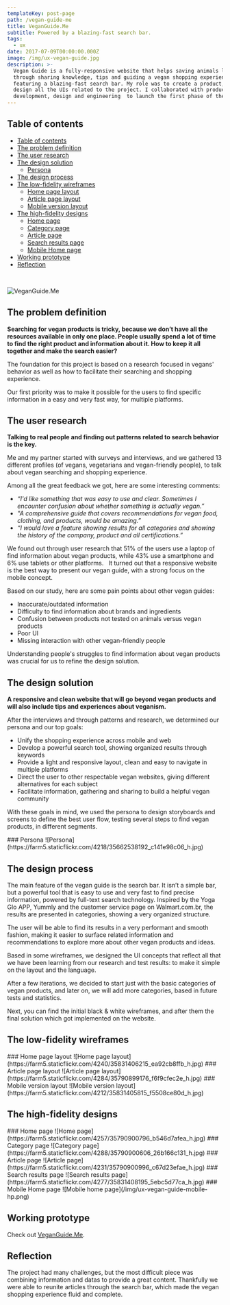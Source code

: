 ```yaml
---
templateKey: post-page
path: /vegan-guide-me
title: VeganGuide.Me
subtitle: Powered by a blazing-fast search bar.
tags:
  - ux
date: 2017-07-09T00:00:00.000Z
image: /img/ux-vegan-guide.jpg
description: >-
  Vegan Guide is a fully-responsive website that helps saving animals lives
  through sharing knowledge, tips and guiding a vegan shopping experience,
  featuring a blazing-fast search bar. My role was to create a product, test and
  design all the UIs related to the project. I collaborated with product
  development, design and engineering  to launch the first phase of the project.
---
```


## Table of contents

- [Table of contents](#table-of-contents)
- [The problem definition](#the-problem-definition)
- [The user research](#the-user-research)
- [The design solution](#the-design-solution)
  - [Persona](#persona)
- [The design process](#the-design-process)
- [The low-fidelity wireframes](#the-low-fidelity-wireframes)
  - [Home page layout](#home-page-layout)
  - [Article page layout](#article-page-layout)
  - [Mobile version layout](#mobile-version-layout)
- [The high-fidelity designs](#the-high-fidelity-designs)
  - [Home page](#home-page)
  - [Category page](#category-page)
  - [Article page](#article-page)
  - [Search results page](#search-results-page)
  - [Mobile Home page](#mobile-home-page)
- [Working prototype](#working-prototype)
- [Reflection](#reflection)

<br/>

![VeganGuide.Me](/img/ux-vegan-guide-large.jpg)

<a id="the-problem-definition"></a>
## The problem definition 

**Searching for vegan products is tricky, because we don’t have all the resources available in only one place. People usually spend a lot of time to find the right product and information about it. How to keep it all together and make the search easier?**

The foundation for this project is based on a research focused in vegans' behavior as well as how to facilitate their searching and shopping experience. 

Our first priority was to make it possible for the users to find specific information in a easy and very fast way, for multiple platforms. 

<a id="the-user-research"></a>
## The user research

**Talking to real people and finding out patterns related to search behavior is the key.**

Me and my partner started with surveys and interviews, and we gathered 13 different profiles (of vegans, vegetarians and vegan-friendly people), to talk about vegan searching and shopping experience. 

Among all the great feedback we got, here are some interesting comments:

- *“I'd like something that was easy to use and clear. Sometimes I encounter confusion about whether something is actually vegan.”*  
- *"A comprehensive guide that covers recommendations for vegan food, clothing, and products, would be amazing.”* 
- *“I would love a feature showing results for all categories and showing the history of the company, product and all certifications.”* 

We found out through user research that 51% of the users use a laptop of find information about vegan products, while 43% use a smartphone and 6% use tablets or other platforms.
  
It turned out that a responsive website is the best way to present our vegan guide, with a strong focus on the mobile concept.  

Based on our study, here are some pain points about other vegan guides:

- Inaccurate/outdated information
- Difficulty to find information about brands and ingredients
- Confusion between products not tested on animals versus vegan products
- Poor UI 
- Missing interaction with other vegan-friendly people

Understanding people's struggles to find information about vegan products was crucial for us to refine the design solution.

<a id="the-design-solution"></a>
## The design solution

**A responsive and clean website that will go beyond vegan products and will also include tips and experiences about veganism.**

After the interviews and through patterns and research, we determined our persona and our top goals:
- Unify the shopping experience across mobile and web
- Develop a powerful search tool, showing organized results through keywords
- Provide a light and responsive layout, clean and easy to navigate in multiple platforms
- Direct the user to other respectable vegan websites, giving different alternatives for each subject
- Facilitate information, gathering and sharing to build a helpful vegan community

With these goals in mind, we used the persona to design storyboards and screens to define the best user flow, testing several steps to find vegan products, in different segments. 

<a id="persona">
### Persona
![Persona](https://farm5.staticflickr.com/4218/35662538192_c141e98c06_h.jpg)

<a id="the-design-process"></a>
## The design process

The main feature of the vegan guide is the search bar. It isn’t a simple bar, but a powerful tool that is easy to use and very fast to find precise information, powered by full-text search technology. Inspired by the Yoga Glo APP, Yummly and the customer service page on Walmart.com.br, the results are presented in categories, showing a very organized structure. 

The user will be able to find its results in a very performant and smooth fashion, making it easier to surface related information and recommendations to explore more about other vegan products and ideas.  

Based in some wireframes, we designed the UI concepts that reflect all that we have been learning from our research and test results: to make it simple on the layout and the language.  

After a few iterations, we decided to start just with the basic categories of vegan products, and later on, we will add more categories, based in future tests and statistics.  

Next, you can find the initial black & white wireframes, and after them the final solution which got implemented on the website.

<a id="the-low-fidelity-wireframes"></a>
## The low-fidelity wireframes

<a id="home-page-layout">
### Home page layout
![Home page layout](https://farm5.staticflickr.com/4240/35831406215_ea92cb8ffb_h.jpg)

<a id="article-page-layout">
### Article page layout
![Article page layout](https://farm5.staticflickr.com/4284/35790899176_f6f9cfec2e_h.jpg)

<a id="mobile-version-layout">
### Mobile version layout
![Mobile version layout](https://farm5.staticflickr.com/4212/35831405815_f5508ce80d_h.jpg)

<a id="the-high-fidelity-designs"></a>
## The high-fidelity designs

<a id="home-page">
### Home page
![Home page](https://farm5.staticflickr.com/4257/35790900796_b546d7afea_h.jpg)

<a id="category-page">
### Category page
![Category page](https://farm5.staticflickr.com/4288/35790900606_26b166c131_h.jpg)

<a id="article-page">
### Article page
![Article page](https://farm5.staticflickr.com/4231/35790900996_c67d23efae_h.jpg)

<a id="search-results-page">
### Search results page
![Search results page](https://farm5.staticflickr.com/4277/35831408195_5ebc5d77ca_h.jpg)

<a id="mobile-home-page">
### Mobile Home page
![Mobile home page](/img/ux-vegan-guide-mobile-hp.png)

<a id="working-prototype"></a>
## Working prototype
Check out <a href="http://veganguide.me" target="_blank">VeganGuide.Me</a>.

<a id="reflection"></a>
## Reflection 

The project had many challenges, but the most difficult piece was combining information and datas to provide a great content. Thankfully we were able to reunite articles through the search bar, which made the vegan shopping experience fluid and complete. 
